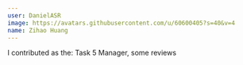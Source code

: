 ```yaml
---
user: DanielASR
image: https://avatars.githubusercontent.com/u/60600405?s=40&v=4
name: Zihao Huang
---
```

I contributed as the: Task 5 Manager, some reviews
